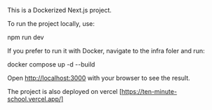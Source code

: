 This is a Dockerized Next.js project.

To run the project locally, use:

npm run dev

If you prefer to run it with Docker, navigate to the infra foler and run:

docker compose up -d --build 

Open [http://localhost:3000](http://localhost:3000) with your browser to see the result.

The project is also deployed on vercel 
[https://ten-minute-school.vercel.app/]
